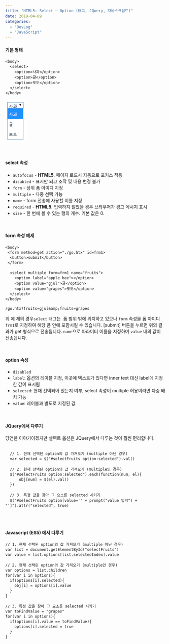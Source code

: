 ```yaml
---
title: "HTML5: Select ~ Option (태그, JQuery, 자바스크립트)"
date: 2019-04-09
categories: 
  - "DevLog"
  - "JavaScript"
---
```


#### **기본 형태**

```
<body>
  <select>
    <option>사과</option>
    <option>귤</option>
    <option>포도</option>
  </select>
</body>
```

[![](./assets/img/wp-content/uploads/2019/04/select1.png)](http://yoonbumtae.com/?attachment_id=1003)

 

#### **select 속성**

- `autofocus` - **HTML5**, 페이지 로드시 자동으로 포커스 적용
- `disabled` - 표시만 되고 조작 및 내용 변경 불가
- `form` - 상위 폼 아이디 지정
- `multiple` - 다중 선택 가능
- `name` - form 전송에 사용할 이름 지정
- `required` - **HTML5.** 입력하지 않았을 경우 브라우저가 경고 메시지 표시
- `size` - 한 번에 볼 수 있는 행의 개수. 기본 값은 0.

 

#### **form 속성 예제**

```
<body>
 <form method=get action="./go.htx" id=frm1>
  <button>submit</button>   
 </form>
 
  <select multiple form=frm1 name="fruits">
    <option label="apple bee"></option>
    <option value="gjul">귤</option>
    <option value="grapes">포도</option>
  </select>
</body>
```

```
/go.htx?fruits=gjul&amp;fruits=grapes
```

위 예 제의 경우`select` 태그는  폼 범위 밖에 위치하고 있으나 `form` 속성을 폼 아이디 `frm1`로 지정하여 해당 폼 안에 포함시킬 수 있습니다. \[submit\] 버튼을 누르면 위의 결과가 get 형식으로 전송됩니다. `name`으로 파라미터 이름을 지정하며 `value` 내의 값이 전송됩니다.

 

#### **option 속성**

- `disabled`
- `label`: 옵션의 레이블 지정, 이곳에 텍스트가 있다면 inner text 대신 label에 지정한 값이 표시됨
- `selected`: 현재 선택되어 있는지 여부, select 속성이 multiple 허용이라면 다중 배치 가능
- `value`: 레이블과 별도로 지정된 값

 

#### **JQuery에서 다루기**

당연한 이야기이겠지만 셀렉트 옵션은 JQuery에서 다루는 것이 훨씬 편리합니다.

```
  
  // 1. 현재 선택된 option의 값 가져오기 (multiple 아닌 경우)
  var selected = $("#selectFruits option:selected").val()
  
  // 2. 현재 선택된 option의 값 가져오기 (multiple인 경우)
  $("#selectFruits option:selected").each(function(num, el){
      obj[num] = $(el).val()
  })
  
  // 3. 특정 값을 찾아 그 요소를 selected 시키기
  $("#selectFruits option[value='" + prompt("value 입력") + "']").attr("selected", true)
  

```

 

#### **Javascript (ES5) 에서 다루기**

```
// 1. 현재 선택된 option의 값 가져오기 (multiple 아닌 경우)
var list = document.getElementById("selectFruits")
var value = list.options[list.selectedIndex].value

// 2. 현재 선택된 option의 값 가져오기 (multiple인 경우)
var options = list.children
for(var i in options){
  if(options[i].selected){
    obj[i] = options[i].value
  }
}

// 3. 특정 값을 찾아 그 요소를 selected 시키기
var toFindValue = "grapes"
for(var i in options){
  if(options[i].value == toFindValue){
    options[i].selected = true
  }
}

```
